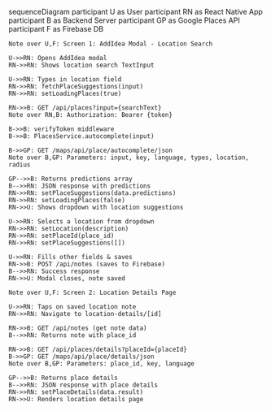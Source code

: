 sequenceDiagram
    participant U as User
    participant RN as React Native App
    participant B as Backend Server
    participant GP as Google Places API
    participant F as Firebase DB

    Note over U,F: Screen 1: AddIdea Modal - Location Search
    
    U->>RN: Opens AddIdea modal
    RN->>RN: Shows location search TextInput
    
    U->>RN: Types in location field
    RN->>RN: fetchPlaceSuggestions(input)
    RN->>RN: setLoadingPlaces(true)
    
    RN->>B: GET /api/places?input={searchText}
    Note over RN,B: Authorization: Bearer {token}
    
    B->>B: verifyToken middleware
    B->>B: PlacesService.autocomplete(input)
    
    B->>GP: GET /maps/api/place/autocomplete/json
    Note over B,GP: Parameters: input, key, language, types, location, radius
    
    GP-->>B: Returns predictions array
    B-->>RN: JSON response with predictions
    RN->>RN: setPlaceSuggestions(data.predictions)
    RN->>RN: setLoadingPlaces(false)
    RN->>U: Shows dropdown with location suggestions
    
    U->>RN: Selects a location from dropdown
    RN->>RN: setLocation(description)
    RN->>RN: setPlaceId(place_id)
    RN->>RN: setPlaceSuggestions([])
    
    U->>RN: Fills other fields & saves
    RN->>B: POST /api/notes (saves to Firebase)
    B-->>RN: Success response
    RN->>U: Modal closes, note saved

    Note over U,F: Screen 2: Location Details Page
    
    U->>RN: Taps on saved location note
    RN->>RN: Navigate to location-details/[id]
    
    RN->>B: GET /api/notes (get note data)
    B-->>RN: Returns note with place_id
    
    RN->>B: GET /api/places/details?placeId={placeId}
    B->>GP: GET /maps/api/place/details/json
    Note over B,GP: Parameters: place_id, key, language
    
    GP-->>B: Returns place details
    B-->>RN: JSON response with place details
    RN->>RN: setPlaceDetails(data.result)
    RN->>U: Renders location details page

    